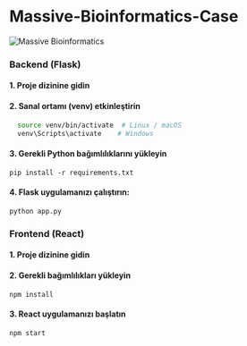 # Massive-Bioinformatics-Case


![Massive Bioinformatics](https://github.com/ferhatyyaman/Massive-Bioinformatics-Case/assets/66822481/ae56ec27-c005-4ed6-a056-36da8d14a35f)


### Backend (Flask)
#### 1. Proje dizinine gidin

#### 2. Sanal ortamı (venv) etkinleştirin

```bash
  source venv/bin/activate  # Linux / macOS
  venv\Scripts\activate    # Windows
  ```
#### 3. Gerekli Python bağımlılıklarını yükleyin
  ```
  pip install -r requirements.txt
  ```
#### 4. Flask uygulamanızı çalıştırın:
  ```
  python app.py
  ```

### Frontend (React)
#### 1. Proje dizinine gidin

#### 2. Gerekli bağımlılıkları yükleyin
 ```
 npm install
 ```
#### 3. React uygulamanızı başlatın
 ```
 npm start
  ```
